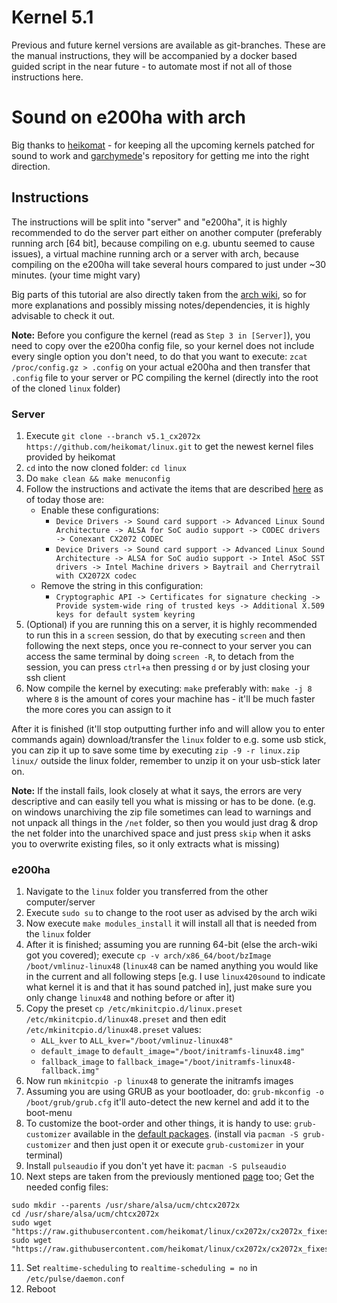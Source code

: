 # Kernel 5.1

Previous and future kernel versions are available as git-branches. These are the manual instructions, they will be accompanied by a docker based guided script in the near future - to automate most if not all of those instructions here.

# Sound on e200ha with arch

Big thanks to [heikomat](https://github.com/heikomat) - for keeping all the upcoming kernels patched for sound to work and [garchymede](https://github.com/garchymede/archlinux_on_asus_E200HA)'s repository for getting me into the right direction.

## Instructions
The instructions will be split into "server" and "e200ha", it is highly recommended to do the server part either on another computer (preferably running arch [64 bit], because compiling on e.g. ubuntu seemed to cause issues), a virtual machine running arch or a server with arch, because compiling on the e200ha will take several hours compared to just under ~30 minutes. (your time might vary)

Big parts of this tutorial are also directly taken from the [arch wiki](https://wiki.archlinux.org/index.php/Kernels/Traditional_compilation#Compile_the_kernel), so for more explanations and possibly missing notes/dependencies, it is highly advisable to check it out.

**Note:** Before you configure the kernel (read as `Step 3 in [Server]`), you need to copy over the e200ha config file, so your kernel does not include every single option you don't need, to do that you want to execute:
`zcat /proc/config.gz > .config` on your actual e200ha and then transfer that `.config` file to your server or PC compiling the kernel (directly into the root of the cloned `linux` folder)

### Server

1. Execute `git clone --branch v5.1_cx2072x https://github.com/heikomat/linux.git` to get the newest kernel files provided by heikomat
2. `cd` into the now cloned folder: `cd linux`
3. Do `make clean && make menuconfig`
4. Follow the instructions and activate the items that are described [here](https://github.com/heikomat/linux/blob/cx2072x/cx2072x_fixes_and_manual/building_the_kernel.md#configuring) as of today those are:
	- Enable these configurations:
		- `Device Drivers -> Sound card support -> Advanced Linux Sound Architecture -> ALSA for SoC audio support -> CODEC drivers -> Conexant CX2072 CODEC`
		- `Device Drivers -> Sound card support -> Advanced Linux Sound Architecture -> ALSA for SoC audio support -> Intel ASoC SST drivers -> Intel Machine drivers > Baytrail and Cherrytrail with CX2072X codec`
	- Remove the string in this configuration:
		- `Cryptographic API -> Certificates for signature checking -> Provide system-wide ring of trusted keys -> Additional X.509 keys for default system keyring`
5. (Optional) if you are running this on a server, it is highly recommended to run this in a `screen` session, do that by executing `screen` and then following the next steps, once you re-connect to your server you can access the same terminal by doing `screen -R`, to detach from the session, you can press `ctrl+a` then pressing `d` or by just closing your ssh client
6. Now compile the kernel by executing: `make` preferably with: `make -j 8` where `8` is the amount of cores your machine has - it'll be much faster the more cores you can assign to it

After it is finished (it'll stop outputting further info and will allow you to enter commands again) download/transfer the `linux` folder to e.g. some usb stick, you can zip it up to save some time by executing `zip -9 -r linux.zip linux/` outside the linux folder, remember to unzip it on your usb-stick later on.

**Note:** If the install fails, look closely at what it says, the errors are very descriptive and can easily tell you what is missing or has to be done. (e.g. on windows unarchiving the zip file sometimes can lead to warnings and not unpack all things in the `/net` folder, so then you would just drag & drop the net folder into the unarchived space and just press `skip` when it asks you to overwrite existing files, so it only extracts what is missing)

### e200ha

1. Navigate to the `linux` folder you transferred from the other computer/server
2. Execute `sudo su` to change to the root user as advised by the arch wiki
3. Now execute `make modules_install` it will install all that is needed from the `linux` folder
4. After it is finished; assuming you are running 64-bit (else the arch-wiki got you covered); execute `cp -v arch/x86_64/boot/bzImage /boot/vmlinuz-linux48` (`linux48` can be named anything you would like in the current and all following steps [e.g. I use `linux420sound` to indicate what kernel it is and that it has sound patched in], just make sure you only change `linux48` and nothing before or after it)
5. Copy the preset `cp /etc/mkinitcpio.d/linux.preset /etc/mkinitcpio.d/linux48.preset` and then edit `/etc/mkinitcpio.d/linux48.preset` values:
	- `ALL_kver` to `ALL_kver="/boot/vmlinuz-linux48"`
	- `default_image` to `default_image="/boot/initramfs-linux48.img"`
	- `fallback_image` to `fallback_image="/boot/initramfs-linux48-fallback.img"`
6. Now run `mkinitcpio -p linux48` to generate the initramfs images
7. Assuming you are using GRUB as your bootloader, do: `grub-mkconfig -o /boot/grub/grub.cfg` it'll auto-detect the new kernel and add it to the boot-menu
8. To customize the boot-order and other things, it is handy to use: `grub-customizer` available in the [default packages](https://www.archlinux.org/packages/community/x86_64/grub-customizer/). (install via `pacman -S grub-customizer` and then just open it or execute `grub-customizer` in your terminal)
9. Install `pulseaudio` if you don't yet have it: `pacman -S pulseaudio`
10. Next steps are taken from the previously mentioned [page](https://github.com/heikomat/linux/tree/cx2072x/cx2072x_fixes_and_manual) too; Get the needed config files:

```
sudo mkdir --parents /usr/share/alsa/ucm/chtcx2072x
cd /usr/share/alsa/ucm/chtcx2072x
sudo wget "https://raw.githubusercontent.com/heikomat/linux/cx2072x/cx2072x_fixes_and_manual/chtcx2072x/HiFi.conf"
sudo wget "https://raw.githubusercontent.com/heikomat/linux/cx2072x/cx2072x_fixes_and_manual/chtcx2072x/chtcx2072x.conf"
```

11. Set `realtime-scheduling` to `realtime-scheduling = no` in `/etc/pulse/daemon.conf`
12. Reboot